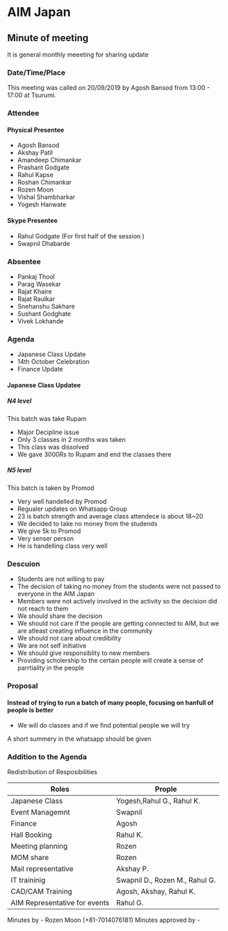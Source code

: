 # AIM Japan
## Minute of meeting
It is general monthly meeeting for sharing update

### Date/Time/Place
This meeting was called on 20/09/2019 by Agosh Bansod from 13:00 - 17:00 at Tsurumi.

### Attendee

#### Physical Presentee
- Agosh Bansod
- Akshay Patil
- Amandeep Chimankar
- Prashant Godgate
- Rahul Kapse
- Roshan Chimankar
- Rozen Moon
- Vishal Shambharkar
- Yogesh Hanwate

#### Skype Presentee
- Rahul Godgate (For first half of the session )
- Swapnil Dhabarde

### Absentee
- Pankaj Thool
- Parag Wasekar
- Rajat Khaire
- Rajat Raulkar
- Snehanshu Sakhare
- Sushant Godghate
- Vivek Lokhande

### Agenda
- Japanese Class Update
- 14th October Celebration
- Finance Update

#### Japanese Class Updatee

##### N4 level
This batch was take Rupam
- Major Decipline issue
- Only 3 classes in 2 months was taken
- This class was dissolved
- We gave 3000Rs to Rupam and end the classes there

##### N5 level
This batch is taken by Promod
- Very well handelled by Promod
- Regualer updates on Whatsapp Group
- 23 is batch strength and average class attendece is about 18~20
- We decided to take no money from the studends
- We give 5k to Promod
- Very senser person
- He is handelling class very well

### Descuion
- Students are not willing to pay
- The decision of taking no money from the students were not passed to everyone in the AIM Japan
- Members were not actively involved in the activity so the decision did not reach to them
- We should share the decision
- We should not care if the people are getting connected to AIM, but we are atleast creating influence in the community
- We should not care about credibility
- We are not self initiative
- We should give responsiblity to new members
- Providing scholership to the certain people will create a sense of parrtiality in the people

### Proposal

#### Instead of trying to run a batch of many people, focusing on hanfull of people is better
- We will do classes and if we find potential people we will try

A short summery in the whatsapp should be given


### Addition to the Agenda
Redistribution of Resposibilities

| Roles | Prople |
| --- | --- |
| Japanese Class | Yogesh,Rahul G., Rahul K. |
| Event Managemnt | Swapnil |
| Finance | Agosh |
| Hall Booking | Rahul K. |
| Meeting planning | Rozen |
| MOM share | Rozen |
| Mail representative | Akshay P.|
| IT traininig| Swapnil D., Rozen M., Rahul G.|
| CAD/CAM Training | Agosh, Akshay, Rahul K.|
| AIM Representative for events | Rahul G.|



Minutes by - Rozen Moon (+81-7014076181)
Minutes approved by -